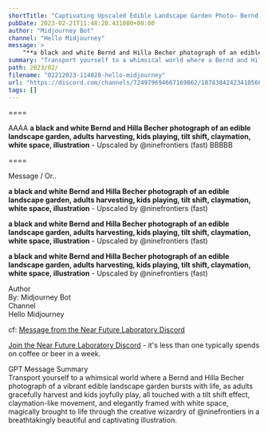```yaml
---
shortTitle: "Captivating Upscaled Edible Landscape Garden Photo— Bernd and Hilla Becher, with Tilt-Shift Effect, Claymation Vibes & Illustrative White Space"
pubDate: 2023-02-21T11:48:28.431000+00:00
author: "Midjourney Bot"
channel: "Hello Midjourney"
message: >
    "**a black and white Bernd and Hilla Becher photograph of an edible landscape garden, adults harvesting, kids playing, tilt shift, claymation, white space, illustration** - Upscaled by @​ninefrontiers (fast)"
summary: "Transport yourself to a whimsical world where a Bernd and Hilla Becher photograph of a vibrant edible landscape garden bursts with life, as adults gracefully harvest and kids joyfully play, all touched with a tilt shift effect, claymation-like movement, and elegantly framed with white space, magically brought to life through the creative wizardry of @ninefrontiers in a breathtakingly beautiful and captivating illustration."
path: 2023/02/
filename: "02212023-114828-hello-midjourney"
url: "https://discord.com/channels/724979694667169862/1074384242341056664/1077557417711247370"
tags: []
---
```

====

AAAA **a black and white Bernd and Hilla Becher photograph of an edible landscape garden, adults harvesting, kids playing, tilt shift, claymation, white space, illustration** - Upscaled by @​ninefrontiers (fast) BBBBB

====
<div class="metadata-title-header pt-3 pb-3 pl-2">Message / Or..</div>    
<div class="human-content-container">  

**a black and white Bernd and Hilla Becher photograph of an edible landscape garden, adults harvesting, kids playing, tilt shift, claymation, white space, illustration** - Upscaled by @​ninefrontiers (fast)



**a black and white Bernd and Hilla Becher photograph of an edible landscape garden, adults harvesting, kids playing, tilt shift, claymation, white space, illustration** - Upscaled by @​ninefrontiers (fast)

</div>

<div class="bg-blue-300 p-4 rounded-md mb-4">

**a black and white Bernd and Hilla Becher photograph of an edible landscape garden, adults harvesting, kids playing, tilt shift, claymation, white space, illustration** - Upscaled by @​ninefrontiers (fast)

</div>

<div class="metadata-title-header pt-3 pb-3 pl-2">Author</div>    
<div class="bg-gray-200 p-4 rounded-md mb-4">   
By: Midjourney Bot
</div>

<div class="metadata-title-header pt-3 pb-3 pl-2">Channel</div>    
<div class="bg-gray-200 p-4 rounded-md mb-4">   
Hello Midjourney</span>
</div>

cf: <a href="">Message from the Near Future Laboratory Discord</a>

<a href="">Join the Near Future Laboratory Discord</a> - it's less than one typically spends on coffee or beer in a week. 

<div class="metadata-title-header pt-3 pb-3 pl-2">GPT Message Summary</div>    
<div class="robot-content-container">
Transport yourself to a whimsical world where a Bernd and Hilla Becher photograph of a vibrant edible landscape garden bursts with life, as adults gracefully harvest and kids joyfully play, all touched with a tilt shift effect, claymation-like movement, and elegantly framed with white space, magically brought to life through the creative wizardry of @ninefrontiers in a breathtakingly beautiful and captivating illustration.
</div>
</div>

